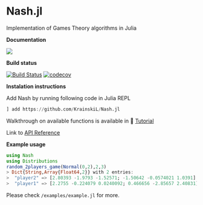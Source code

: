 # Nash.jl
Implementation of Games Theory algorithms in Julia

**Documentation**

[![](https://img.shields.io/badge/docs-latest-blue.svg)](https://krainskil.github.io/Nash.jl/dev)

**Build status**

[![Build Status](https://travis-ci.org/KrainskiL/Nash.jl.svg?branch=master)](https://travis-ci.org/KrainskiL/Nash.jl)
[![codecov](https://img.shields.io/codecov/c/gh/KrainskiL/Nash.jl.svg)](https://codecov.io/gh/KrainskiL/Nash.jl)

**Instalation instructions**

Add Nash by running following code in Julia REPL

```julia
] add https://github.com/KrainskiL/Nash.jl
```

Walkthrough on available functions is available in :bookmark_tabs: [Tutorial](https://krainskil.github.io/Nash.jl/dev/)

Link to [API Reference](https://krainskil.github.io/Nash.jl/dev/reference/)

**Example usage**

```julia
using Nash
using Distributions
random_2players_game(Normal(0,2),2,3)
> Dict{String,Array{Float64,2}} with 2 entries:
>  "player2" => [2.80393 -1.9793 -1.52571; -1.50642 -0.0574021 1.0391]
>  "player1" => [2.2755 -0.224079 0.0240092; 0.466656 -2.85657 2.40831]
```

Please check `/examples/example.jl` for more.
